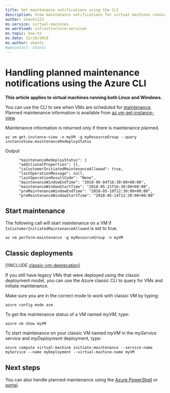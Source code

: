 ```yaml
---
title: Get maintenance notifications using the CLI
description: View maintenance notifications for virtual machines running in Azure, and start self-service maintenance, using the Azure CLI.
author: shants123
ms.service: virtual-machines
ms.workload: infrastructure-services
ms.topic: how-to
ms.date: 11/19/2019
ms.author: shants
#pmcontact: shants
---
```


# Handling planned maintenance notifications using the Azure CLI

**This article applies to virtual machines running both Linux and Windows.**

You can use the CLI to see when VMs are scheduled for [maintenance](maintenance-notifications.md). Planned maintenance information is available from [az vm get-instance-view](/cli/azure/vm?view=azure-cli-latest#az-vm-get-instance-view).
 
Maintenance information is returned only if there is maintenance planned. 

```azurecli-interactive
az vm get-instance-view -n myVM -g myResourceGroup --query instanceView.maintenanceRedeployStatus
```

Output
```
      "maintenanceRedeployStatus": {
      "additionalProperties": {},
      "isCustomerInitiatedMaintenanceAllowed": true,
      "lastOperationMessage": null,
      "lastOperationResultCode": "None",
      "maintenanceWindowEndTime": "2018-06-04T16:30:00+00:00",
      "maintenanceWindowStartTime": "2018-05-21T16:30:00+00:00",
      "preMaintenanceWindowEndTime": "2018-05-19T12:30:00+00:00",
      "preMaintenanceWindowStartTime": "2018-05-14T12:30:00+00:00"
```

## Start maintenance

The following call will start maintenance on a VM if `IsCustomerInitiatedMaintenanceAllowed` is set to true.

```azurecli-interactive
az vm perform-maintenance -g myResourceGroup -n myVM 
```

## Classic deployments

[!INCLUDE [classic-vm-deprecation](../../includes/classic-vm-deprecation.md)]

If you still have legacy VMs that were deployed using the classic deployment model, you can use the Azure classic CLI to query for VMs and initiate maintenance.

Make sure you are in the correct mode to work with classic VM by typing:

```
azure config mode asm
```

To get the maintenance status of a VM named *myVM*, type:

```
azure vm show myVM 
``` 

To start maintenance on your classic VM named *myVM* in the *myService* service and *myDeployment* deployment, type:

```
azure compute virtual-machine initiate-maintenance --service-name myService --name myDeployment --virtual-machine-name myVM
```

## Next steps

You can also handle planned maintenance using the [Azure PowerShell](maintenance-notifications-powershell.md) or [portal](maintenance-notifications-portal.md).

